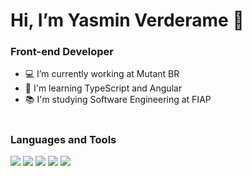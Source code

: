 #  Hi, I’m Yasmin Verderame :girl:
### Front-end Developer

- :computer: I’m currently working at Mutant BR
- :seedling: I'm learning TypeScript and Angular
- :books: I'm studying Software Engineering at FIAP
#

### Languages and Tools

<img src="https://img.icons8.com/color/48/000000/angularjs.png"/> <img src="https://img.icons8.com/fluency/48/000000/typescript.png"/> <img src="https://img.icons8.com/color/48/000000/css3.png"/> <img src="https://img.icons8.com/color/48/000000/html-5--v1.png"/> <img src="https://img.icons8.com/color/48/000000/bootstrap.png"/>
